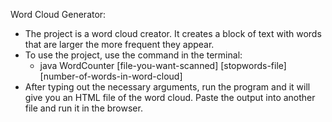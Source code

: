 Word Cloud Generator:
+ The project is a word cloud creator. It creates a block of text with words that are larger the more frequent they appear. 
+ To use the project, use the command in the terminal:
    - java WordCounter [file-you-want-scanned] [stopwords-file] [number-of-words-in-word-cloud]
+ After typing out the necessary arguments, run the program and it will give you an HTML file of the word cloud. Paste the output into another file and run it in the browser.


